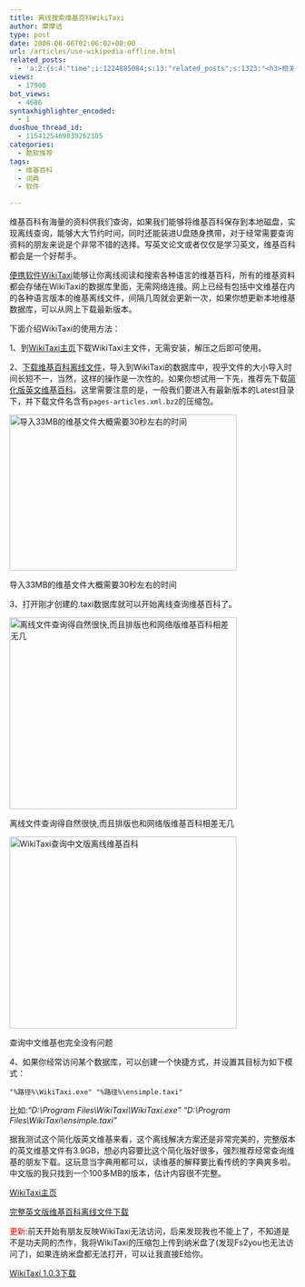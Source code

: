 ```yaml
---
title: 离线搜索维基百科WikiTaxi
author: 摩摩诘
type: post
date: 2008-08-06T02:06:02+00:00
url: /articles/use-wikipedia-offline.html
related_posts:
  - 'a:2:{s:4:"time";i:1224885084;s:13:"related_posts";s:1323:"<h3>相关日志</h3><ul class="related_post"><li><a href="http://www.digglife.cn/articles/knol-open.html" title="Google的维基百科Knol正式开放">Google的维基百科Knol正式开放</a></li><li><a href="http://www.digglife.cn/articles/my-favorite-vista-features.html" title="我最喜欢的Windows Vista功能">我最喜欢的Windows Vista功能</a></li><li><a href="http://www.digglife.cn/articles/picture-textaizer-ascii-art.html" title="将普通图片转换为字符或ASCII码拼图">将普通图片转换为字符或ASCII码拼图</a></li><li><a href="http://www.digglife.cn/articles/ubuntu-windows-xp-vista-firefox-profile.html" title="Ubuntu,Windows Vista和XP共享Firefox配置文件">Ubuntu,Windows Vista和XP共享Firefox配置文件</a></li><li><a href="http://www.digglife.cn/articles/custom-windows-interface-tools.html" title="9个工具打造焕然一新的Windows界面">9个工具打造焕然一新的Windows界面</a></li><li><a href="http://www.digglife.cn/articles/convert-powerpoint-flash.html" title="免费将Powerpoint转换为Flash">免费将Powerpoint转换为Flash</a></li><li><a href="http://www.digglife.cn/articles/alternative-for-windows-live-writer-juziyue.html" title="菊子曰博客离线编辑器Alpha 3 SP1评测">菊子曰博客离线编辑器Alpha 3 SP1评测</a></li></ul>";}'
views:
  - 17900
bot_views:
  - 4686
syntaxhighlighter_encoded:
  - 1
duoshuo_thread_id:
  - 1154125469839262105
categories:
  - 酷软推荐
tags:
  - 维基百科
  - 词典
  - 软件

---
```

维基百科有海量的资料供我们查询，如果我们能够将维基百科保存到本地磁盘，实现离线查询，能够大大节约时间，同时还能装进U盘随身携带，对于经常需要查询资料的朋友来说是个非常不错的选择。写英文论文或者仅仅是学习英文，维基百科都会是一个好帮手。

<a title="离线搜索维基百科WikiTaxi" href="https://www.digglife.net/articles/use-wikipedia-offline.html" target="_blank">便携软件WikiTaxi</a>能够让你离线阅读和搜索各种语言的维基百科，所有的维基资料都会存储在WikiTaxi的数据库里面，无需网络连接。网上已经有包括中文维基在内的各种语言版本的维基离线文件，间隔几周就会更新一次，如果你想更新本地维基数据库，可以从网上下载最新版本。

<!--more-->

下面介绍WikiTaxi的使用方法：

1、到<a title="WikiTaxi主页" href="http://wikitaxi.org/delphi/doku.php/products/wikitaxi/index" target="_blank">WikiTaxi主页</a>下载WikiTaxi主文件，无需安装，解压之后即可使用。

2、<a title="维基百科离线文件下载" href="http://wikitaxi.org/delphi/doku.php/products/wikitaxi/index#download_the_wiki_backup" target="_blank">下载维基百科离线文件</a>，导入到WikiTaxi的数据库中，视乎文件的大小导入时间长短不一，当然，这样的操作是一次性的。如果你想试用一下先，推荐先下载[简化版英文维基百科][1]。这里需要注意的是，一般我们要进入有最新版本的Latest目录下，并下载文件名含有`pages-articles.xml.bz2`的压缩包。

<div style="width: 410px" class="wp-caption aligncenter">
  <img title="WikiTaxi导入维基离线文件" src="https://www.digglife.net/wp-content/uploads/archive/winkitaxi-import.jpg" alt="导入33MB的维基文件大概需要30秒左右的时间" width="400" height="275" />
  
  <p class="wp-caption-text">
    导入33MB的维基文件大概需要30秒左右的时间
  </p>
</div>

3、打开刚才创建的.taxi数据库就可以开始离线查询维基百科了。

<div style="width: 410px" class="wp-caption aligncenter">
  <img title="WikiTaxi查询离线维基百科" src="https://www.digglife.net/wp-content/uploads/2008/08/wikitaxi-search-browse.gif" alt="离线文件查询得自然很快,而且排版也和网络版维基百科相差无几" width="400" height="338" />
  
  <p class="wp-caption-text">
    离线文件查询得自然很快,而且排版也和网络版维基百科相差无几
  </p>
</div>

<div style="width: 410px" class="wp-caption aligncenter">
  <img title="WikiTaxi查询中文版离线维基百科" src="https://www.digglife.net/wp-content/uploads/2008/08/wikitaxi-chinese.gif" alt="WikiTaxi查询中文版离线维基百科" width="400" height="338" />
  
  <p class="wp-caption-text">
    查询中文维基也完全没有问题
  </p>
</div>

4、如果你经常访问某个数据库，可以创建一个快捷方式，并设置其目标为如下模式：

`"%路径%\WikiTaxi.exe" "%路径%\ensimple.taxi"`

比如:_&#8220;D:\Program Files\WikiTaxi\WikiTaxi.exe&#8221; &#8220;D:\Program Files\WikiTaxi\ensimple.taxi&#8221;_

据我测试这个简化版英文维基来看，这个离线解决方案还是非常完美的，完整版本的英文维基文件有3.9GB，想必内容要比这个简化版好很多，强烈推荐经常查询维基的朋友下载。这玩意当字典用都可以，读维基的解释要比看传统的字典爽多啦。中文版的我只找到一个100多MB的版本，估计内容很不完整。

<a title="WikiTaxi主页" href="http://www.wikitaxi.org/delphi/doku.php/products/wikitaxi/index" target="_blank">WikiTaxi主页</a>

<a title="完整英文版维基百科离线文件下载" href="http://dumps.wikimedia.org/enwiki/latest/" target="_blank">完整英文版维基百科离线文件下载</a>

<span style="color: #ff0000;">更新</span>:前天开始有朋友反映WikiTaxi无法访问，后来发现我也不能上了，不知道是不是功夫网的杰作，我将WikiTaxi的压缩包上传到纳米盘了(发现Fs2you也无法访问了)，如果连纳米盘都无法打开，可以让我直接E给你。

[WikiTaxi 1.0.3下载][2]

 [1]: http://dumps.wikimedia.org/simplewiki/latest/simplewiki-latest-pages-articles.xml.bz2 "简化版英文维基百科下载"
 [2]: http://www.namipan.com/d/644ac5b191c5803d62be48fb6a32175b6618632892e40e00
